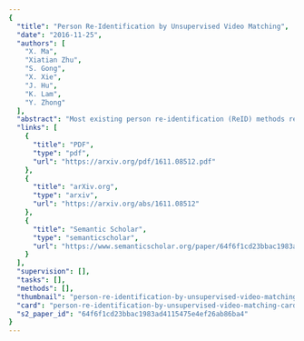 ```yaml
---
{
  "title": "Person Re-Identification by Unsupervised Video Matching",
  "date": "2016-11-25",
  "authors": [
    "X. Ma",
    "Xiatian Zhu",
    "S. Gong",
    "X. Xie",
    "J. Hu",
    "K. Lam",
    "Y. Zhong"
  ],
  "abstract": "Most existing person re-identification (ReID) methods rely only on the spatial appearance information from either one or multiple person images, whilst ignore the space-time cues readily available in video or image-sequence data. Moreover, they often assume the availability of exhaustively labelled cross-view pairwise data for every camera pair, making them non-scalable to ReID applications in real-world large scale camera networks. In this work, we introduce a novel video based person ReID method capable of accurately matching people across views from arbitrary unaligned image-sequences without any labelled pairwise data. Specifically, we introduce a new space-time person representation by encoding multiple granularities of spatio-temporal dynamics in form of time series. Moreover, a Time Shift Dynamic Time Warping (TS-DTW) model is derived for performing automatically alignment whilst achieving data selection and matching between inherently inaccurate and incomplete sequences in a unified way. We further extend the TS-DTW model for accommodating multiple feature-sequences of an image-sequence in order to fuse information from different descriptions. Crucially, this model does not require pairwise labelled training data (i.e. unsupervised) therefore readily scalable to large scale camera networks of arbitrary camera pairs without the need for exhaustive data annotation for every camera pair. We show the effectiveness and advantages of the proposed method by extensive comparisons with related state-of-the-art approaches using two benchmarking ReID datasets, PRID2011 and iLIDS-VID. HighlightsWe propose an unsupervised approach to person re-identification based on typical surveillance image-sequences.We present a new video representation particularly tailored for person ReID. Specifically, this representation is built up on existing action space-time features.We introduce an effective video matching algorithm, Time Shift Dynamic Time Warping (TS-DTW) and its Multi-Dimension variant MDTS-DTW, for data selective based sequence matching.",
  "links": [
    {
      "title": "PDF",
      "type": "pdf",
      "url": "https://arxiv.org/pdf/1611.08512.pdf"
    },
    {
      "title": "arXiv.org",
      "type": "arxiv",
      "url": "https://arxiv.org/abs/1611.08512"
    },
    {
      "title": "Semantic Scholar",
      "type": "semanticscholar",
      "url": "https://www.semanticscholar.org/paper/64f6f1cd23bbac1983ad4115475e4ef26ab86ba4"
    }
  ],
  "supervision": [],
  "tasks": [],
  "methods": [],
  "thumbnail": "person-re-identification-by-unsupervised-video-matching-thumb.jpg",
  "card": "person-re-identification-by-unsupervised-video-matching-card.jpg",
  "s2_paper_id": "64f6f1cd23bbac1983ad4115475e4ef26ab86ba4"
}
---
```


